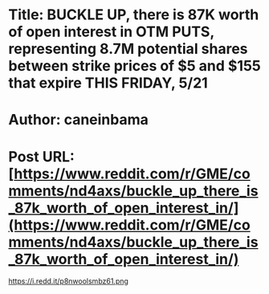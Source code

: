 # Title: BUCKLE UP, there is 87K worth of open interest in OTM PUTS, representing 8.7M potential shares between strike prices of $5 and $155 that expire THIS FRIDAY, 5/21
# Author: caneinbama
# Post URL: [https://www.reddit.com/r/GME/comments/nd4axs/buckle_up_there_is_87k_worth_of_open_interest_in/](https://www.reddit.com/r/GME/comments/nd4axs/buckle_up_there_is_87k_worth_of_open_interest_in/)


https://i.redd.it/p8nwoolsmbz61.png